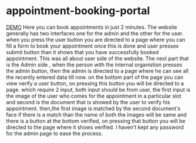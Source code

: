 # appointment-booking-portal
[DEMO](https://appointment-booking-portal.herokuapp.com/)
Here you can book appointments in just 2 minutes.
The website generally has two interfaces one for the admin and the other for the user.
when you press the user button you are directed to a page where you can fill a form to book your appointment once this is done and user presses submit button than it shows 
that you have successfully booked appointment. This was all about user side  of the website.
The next part that is the Admin side , when the person with the internal organistion presses the admin button, then the admin is directed to a page where he can see 
all the recently entered data till now.
on the bottom part of the page you can view verify a user button, on pressing this button you will be directed to a page.
which require 2 input, both input should be from user, the first input is the image of the user who comes for the appointment in a particular slot and second is the 
document that is showed by the user to verify his appointment.
then,the first image is matched by the second document's face if there is a match than the name of both the images will be same and there is a button at the bottom
verified, on pressing that button you will be directed to the page where it shows verified.
I haven't kept any password for the admin page to ease the process.
